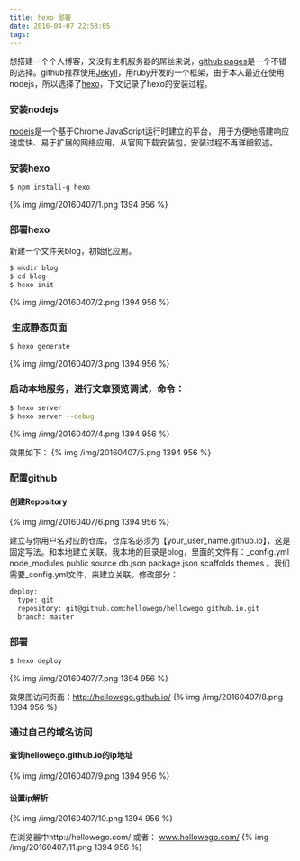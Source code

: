 ```yaml
---
title: hexo 部署
date: 2016-04-07 22:58:05
tags:
---
```

想搭建一个个人博客，又没有主机服务器的屌丝来说，[github pages](https://pages.github.com/)是一个不错的选择。github推荐使用[Jekyll](https://jekyllrb.com/)，用ruby开发的一个框架，由于本人最近在使用nodejs，所以选择了[hexo](https://hexo.io/)，下文记录了hexo的安装过程。

### 安装nodejs
[nodejs](https://nodejs.org/en/)是一个基于Chrome JavaScript运行时建立的平台， 用于方便地搭建响应速度快、易于扩展的网络应用。从官网下载安装包，安装过程不再详细叙述。

### 安装hexo

``` bash
$ npm install-g hexo
```
{% img /img/20160407/1.png 1394 956  %}

### 部署hexo

新建一个文件夹blog，初始化应用。
``` bash
$ mkdir blog
$ cd blog
$ hexo init
```
{% img /img/20160407/2.png 1394 956  %}

###  生成静态页面
``` bash
$ hexo generate
```

{% img /img/20160407/3.png 1394 956  %}

### 启动本地服务，进行文章预览调试，命令：
``` bash
$ hexo server
$ hexo server --debug
```
{% img /img/20160407/4.png 1394 956  %}

效果如下：
{% img /img/20160407/5.png 1394 956  %}

### 配置github
#### 创建Repository
{% img /img/20160407/6.png 1394 956  %}

建立与你用户名对应的仓库，仓库名必须为【your_user_name.github.io】，这是固定写法。和本地建立关联。我本地的目录是blog，里面的文件有：_config.yml    node_modules    public      source    db.json        package.json    scaffolds  themes 。我们需要_config.yml文件，来建立关联。修改部分：

``` bash
deploy:
  type: git
  repository: git@github.com:hellowego/hellowego.github.io.git
  branch: master
```   

### 部署
``` bash
$ hexo deploy
```   

{% img /img/20160407/7.png 1394 956  %}

效果图访问页面：http://hellowego.github.io/
{% img /img/20160407/8.png 1394 956  %}

### 通过自己的域名访问
#### 查询hellowego.github.io的ip地址
{% img /img/20160407/9.png 1394 956  %}

#### 设置ip解析 
{% img /img/20160407/10.png 1394 956  %}

在浏览器中http://hellowego.com/
或者：
www.hellowego.com/
{% img /img/20160407/11.png 1394 956  %}






















